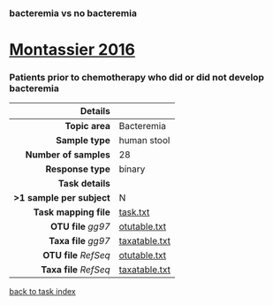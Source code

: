 ### bacteremia vs no bacteremia
# [Montassier 2016]( ../docs/bacteremia.html )
### Patients prior to chemotherapy who did or did not develop bacteremia

| Details                   |                                                           |
| ------------------------: |-----------------------------------------------------------|
| **Topic area**                | Bacteremia                                                |
| **Sample type**               | human stool                                         |
| **Number of samples**         | 28                                         |
| **Response type**             | binary                                           |
| **Task details**              |                                   |
| **>1 sample per subject**     | N                                        |
| **Task mapping file**         | [task.txt](../datasets/bacteremia/task.txt)                                 |
| **OTU file** *gg97*           | [otutable.txt](../datasets/bacteremia/gg/otutable.txt)                             |
| **Taxa file** *gg97*          | [taxatable.txt](../datasets/bacteremia/gg/taxatable.txt)                          |
| **OTU file** *RefSeq*         | [otutable.txt](../datasets/bacteremia/refseq/otutable.txt)                    |
| **Taxa file** *RefSeq*        | [taxatable.txt](../datasets/bacteremia/refseq/taxatable.txt)                  |


[back to task index](../README.md)